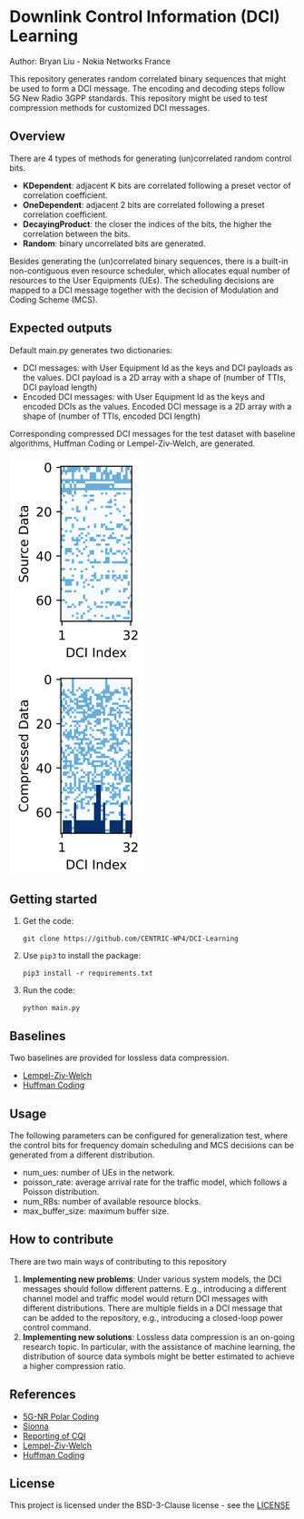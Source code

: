 # Downlink Control Information (DCI) Learning
Author: Bryan Liu - Nokia Networks France

This repository generates random correlated binary sequences that might be used to form a DCI message. 
The encoding and decoding steps follow 5G New Radio 3GPP standards.
This repository might be used to test compression methods for customized DCI messages.

## Overview
There are 4 types of methods for generating (un)correlated random control bits.
* **KDependent**: adjacent K bits are correlated following a preset vector of correlation coefficient.
* **OneDependent**: adjacent 2 bits are correlated following a preset correlation coefficient.
* **DecayingProduct**: the closer the indices of the bits, the higher the correlation between the bits.
* **Random**: binary uncorrelated bits are generated.

Besides generating the (un)correlated binary sequences, there is a built-in non-contiguous even resource scheduler, 
which allocates equal number of resources to the User Equipments (UEs).
The scheduling decisions are mapped to a DCI message together with the decision of Modulation and Coding Scheme (MCS).

## Expected outputs
Default main.py generates two dictionaries:
* DCI messages: with User Equipment Id as the keys and DCI payloads as the values. 
DCI payload is a 2D array with a shape of (number of TTIs, DCI payload length)
* Encoded DCI messages: with User Equipment Id as the keys and encoded DCIs as the values.
Encoded DCI message is a 2D array with a shape of (number of TTIs, encoded DCI length)

Corresponding compressed DCI messages for the test dataset with baseline algorithms, Huffman Coding or Lempel-Ziv-Welch, are generated.

![alt text](example_output.png)

## Getting started
1. Get the code:
    ```
    git clone https://github.com/CENTRIC-WP4/DCI-Learning
    ```

2. Use `pip3` to install the package:
   ```
   pip3 install -r requirements.txt
   ```
   
3. Run the code:
   ```
   python main.py
   ```

## Baselines
Two baselines are provided for lossless data compression.
* [Lempel-Ziv-Welch](https://github.com/stensaethf/Lempel-Ziv-Welch-Compressor)
* [Huffman Coding](https://github.com/bhrigu123/huffman-coding)

## Usage
The following parameters can be configured for generalization test, 
where the control bits for frequency domain scheduling and MCS decisions can be generated from a different distribution.
* num_ues: number of UEs in the network.
* poisson_rate: average arrival rate for the traffic model, which follows a Poisson distribution.
* num_RBs: number of available resource blocks.
* max_buffer_size: maximum buffer size.


## How to contribute
There are two main ways of contributing to this repository

1. **Implementing new problems**: 
Under various system models, the DCI messages should follow different patterns. 
E.g., introducing a different channel model and traffic model would return DCI messages with different distributions.
There are multiple fields in a DCI message that can be added to the repository, 
e.g., introducing a closed-loop power control command.
2. **Implementing new solutions**: 
Lossless data compression is an on-going research topic. 
In particular, with the assistance of machine learning, the distribution of source data symbols might be better estimated to achieve a higher compression ratio.

## References
* [5G-NR Polar Coding](https://github.com/vodafone-chair/5g-nr-polar/tree/master)
* [Sionna](https://nvlabs.github.io/sionna/)
* [Reporting of CQI](https://uk.mathworks.com/help/lte/ug/reporting-of-channel-quality-indicator-cqi-conformance-test.html)
* [Lempel-Ziv-Welch](https://archive.wikiwix.com/cache/index2.php?url=http%3A%2F%2Fwww.csa.com%2Fpartners%2Fviewrecord.php%3Fcollection%3DTRD%26recid%3DA8436773AH#federation=archive.wikiwix.com&tab=url)
* [Huffman Coding](http://compression.ru/download/articles/huff/huffman_1952_minimum-redundancy-codes.pdf)

## License
This project is licensed under the BSD-3-Clause license - see the [LICENSE](https://github.com/CENTRIC-WP4/DCI-Learning?tab=BSD-3-Clause-1-ov-file#readme)

